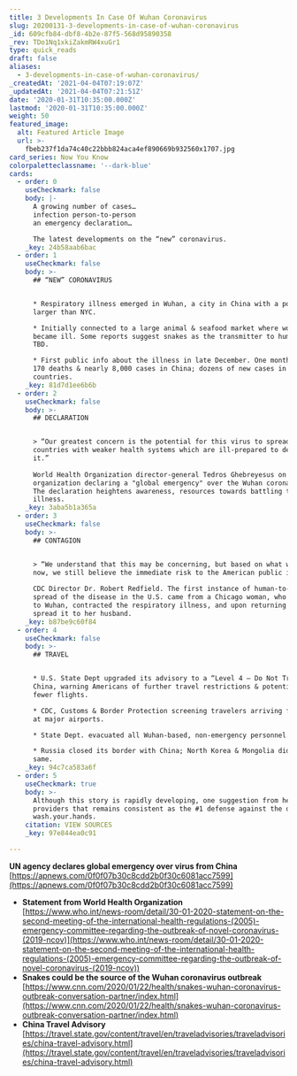 ```yaml
---
title: 3 Developments In Case Of Wuhan Coronavirus
slug: 20200131-3-developments-in-case-of-wuhan-coronavirus
_id: 609cfb84-dbf8-4b2e-87f5-568d95890358
_rev: TDo1Nq1xkiZakmRW4xuGr1
type: quick_reads
draft: false
aliases:
  - 3-developments-in-case-of-wuhan-coronavirus/
_createdAt: '2021-04-04T07:19:07Z'
_updatedAt: '2021-04-04T07:21:51Z'
date: '2020-01-31T10:35:00.000Z'
lastmod: '2020-01-31T10:35:00.000Z'
weight: 50
featured_image:
  alt: Featured Article Image
  url: >-
    fbeb237f1da74c40c22bbb824aca4ef890669b932560x1707.jpg
card_series: Now You Know
colorpaletteclassname: '--dark-blue'
cards:
  - order: 0
    useCheckmark: false
    body: |-
      A growing number of cases…  
      infection person-to-person  
      an emergency declaration…

      The latest developments on the “new” coronavirus.
    _key: 24b58aab6bac
  - order: 1
    useCheckmark: false
    body: >-
      ## “NEW” CORONAVIRUS


      * Respiratory illness emerged in Wuhan, a city in China with a population
      larger than NYC.

      * Initially connected to a large animal & seafood market where workers
      became ill. Some reports suggest snakes as the transmitter to humans, but
      TBD.

      * First public info about the illness in late December. One month later:
      170 deaths & nearly 8,000 cases in China; dozens of new cases in 18
      countries.
    _key: 81d7d1ee6b6b
  - order: 2
    useCheckmark: false
    body: >-
      ## DECLARATION


      > “Our greatest concern is the potential for this virus to spread to
      countries with weaker health systems which are ill-prepared to deal with
      it.”  
        
      World Health Organization director-general Tedros Ghebreyesus on the
      organization declaring a "global emergency" over the Wuhan coronavirus.
      The declaration heightens awareness, resources towards battling the
      illness.
    _key: 3aba5b1a365a
  - order: 3
    useCheckmark: false
    body: >-
      ## CONTAGION


      > “We understand that this may be concerning, but based on what we know
      now, we still believe the immediate risk to the American public is low.”  
        
      CDC Director Dr. Robert Redfield. The first instance of human-to-human
      spread of the disease in the U.S. came from a Chicago woman, who traveled
      to Wuhan, contracted the respiratory illness, and upon returning home
      spread it to her husband.
    _key: b87be9c60f84
  - order: 4
    useCheckmark: false
    body: >-
      ## TRAVEL


      * U.S. State Dept upgraded its advisory to a “Level 4 – Do Not Travel” to
      China, warning Americans of further travel restrictions & potentially
      fewer flights.

      * CDC, Customs & Border Protection screening travelers arriving from China
      at major airports.

      * State Dept. evacuated all Wuhan-based, non-emergency personnel.

      * Russia closed its border with China; North Korea & Mongolia did the
      same.
    _key: 94c7ca583a6f
  - order: 5
    useCheckmark: true
    body: >-
      Although this story is rapidly developing, one suggestion from healthcare
      providers that remains consistent as the #1 defense against the disease:
      wash.your.hands.
    citation: VIEW SOURCES
    _key: 97e844ea0c91

---
```

**UN agency declares global emergency over virus from China**  
[https://apnews.com/0f0f07b30c8cdd2b0f30c6081acc7599](https://apnews.com/0f0f07b30c8cdd2b0f30c6081acc7599)

* **Statement from World Health Organization**  
[https://www.who.int/news-room/detail/30-01-2020-statement-on-the-second-meeting-of-the-international-health-regulations-(2005)-emergency-committee-regarding-the-outbreak-of-novel-coronavirus-(2019-ncov)](https://www.who.int/news-room/detail/30-01-2020-statement-on-the-second-meeting-of-the-international-health-regulations-(2005)-emergency-committee-regarding-the-outbreak-of-novel-coronavirus-(2019-ncov))
* **Snakes could be the source of the Wuhan coronavirus outbreak**  
[https://www.cnn.com/2020/01/22/health/snakes-wuhan-coronavirus-outbreak-conversation-partner/index.html](https://www.cnn.com/2020/01/22/health/snakes-wuhan-coronavirus-outbreak-conversation-partner/index.html)
* **China Travel Advisory**  
[https://travel.state.gov/content/travel/en/traveladvisories/traveladvisories/china-travel-advisory.html](https://travel.state.gov/content/travel/en/traveladvisories/traveladvisories/china-travel-advisory.html)